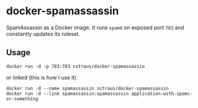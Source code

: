 docker-spamassassin
===================

SpamAssassin as a Docker image. It runs `spamd` on exposed port `783` and
constantly updates its ruleset.

Usage
-----

    docker run -d -p 783:783 sstraus/docker-spamassassin

or linked (this is how I use it)

    docker run -d --name spamassassin sstraus/docker-spamassassin
    docker run -d --link spamassassin:spamassassin application-with-spamc-or-something
